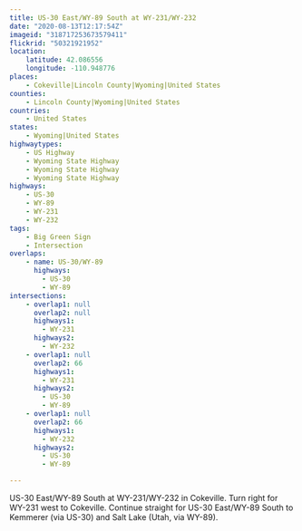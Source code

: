 ```yaml
---
title: US-30 East/WY-89 South at WY-231/WY-232
date: "2020-08-13T12:17:54Z"
imageid: "318717253673579411"
flickrid: "50321921952"
location:
    latitude: 42.086556
    longitude: -110.948776
places:
    - Cokeville|Lincoln County|Wyoming|United States
counties:
    - Lincoln County|Wyoming|United States
countries:
    - United States
states:
    - Wyoming|United States
highwaytypes:
    - US Highway
    - Wyoming State Highway
    - Wyoming State Highway
    - Wyoming State Highway
highways:
    - US-30
    - WY-89
    - WY-231
    - WY-232
tags:
    - Big Green Sign
    - Intersection
overlaps:
    - name: US-30/WY-89
      highways:
        - US-30
        - WY-89
intersections:
    - overlap1: null
      overlap2: null
      highways1:
        - WY-231
      highways2:
        - WY-232
    - overlap1: null
      overlap2: 66
      highways1:
        - WY-231
      highways2:
        - US-30
        - WY-89
    - overlap1: null
      overlap2: 66
      highways1:
        - WY-232
      highways2:
        - US-30
        - WY-89

---
```

US-30 East/WY-89 South at WY-231/WY-232 in Cokeville.  Turn right for WY-231 west to Cokeville.  Continue straight for US-30 East/WY-89 South to Kemmerer (via US-30) and Salt Lake (Utah, via WY-89).